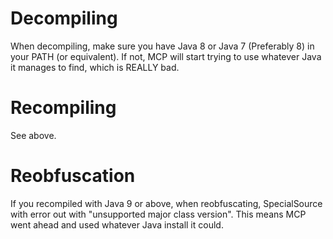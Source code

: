 # Decompiling
When decompiling, make sure you have Java 8 or Java 7 (Preferably 8) in your PATH (or equivalent).
If not, MCP will start trying to use whatever Java it manages to find, which is REALLY bad.

# Recompiling
See above.

# Reobfuscation
If you recompiled with Java 9 or above, when reobfuscating, SpecialSource with error out with "unsupported major class version".
This means MCP went ahead and used whatever Java install it could.
